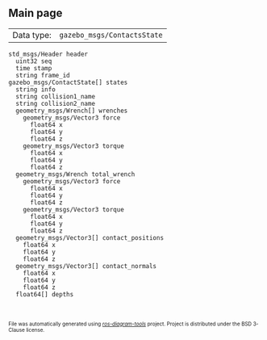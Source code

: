 <!--
File was automatically generated using 'ros-diagram-tools' project.
Project is distributed under the BSD 3-Clause license.
-->

## Main page

|     |     |
| --- | --- |
| Data type: | `gazebo_msgs/ContactsState` |

```
std_msgs/Header header
  uint32 seq
  time stamp
  string frame_id
gazebo_msgs/ContactState[] states
  string info
  string collision1_name
  string collision2_name
  geometry_msgs/Wrench[] wrenches
    geometry_msgs/Vector3 force
      float64 x
      float64 y
      float64 z
    geometry_msgs/Vector3 torque
      float64 x
      float64 y
      float64 z
  geometry_msgs/Wrench total_wrench
    geometry_msgs/Vector3 force
      float64 x
      float64 y
      float64 z
    geometry_msgs/Vector3 torque
      float64 x
      float64 y
      float64 z
  geometry_msgs/Vector3[] contact_positions
    float64 x
    float64 y
    float64 z
  geometry_msgs/Vector3[] contact_normals
    float64 x
    float64 y
    float64 z
  float64[] depths


```


</br>
<font size="1">
File was automatically generated using <a href="https://github.com/anetczuk/ros-diagram-tools"><i>ros-diagram-tools</i></a> project.
Project is distributed under the BSD 3-Clause license.
</font>

